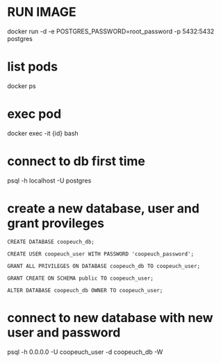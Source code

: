 # RUN IMAGE
docker run  -d -e POSTGRES_PASSWORD=root_password -p 5432:5432 postgres

# list pods
docker ps

# exec pod 
docker exec -it {id} bash

# connect to db first time 
psql -h localhost -U postgres

# create a new database, user and grant provileges
``` 
CREATE DATABASE coopeuch_db;
```
```
CREATE USER coopeuch_user WITH PASSWORD 'coopeuch_password';
```
```
GRANT ALL PRIVILEGES ON DATABASE coopeuch_db TO coopeuch_user;
```
```
GRANT CREATE ON SCHEMA public TO coopeuch_user;
```
```
ALTER DATABASE coopeuch_db OWNER TO coopeuch_user;
```
# connect to new database with new user and password
psql -h 0.0.0.0 -U coopeuch_user -d coopeuch_db -W
